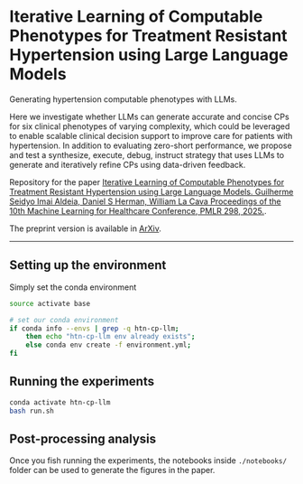 # Iterative Learning of Computable Phenotypes for Treatment Resistant Hypertension using Large Language Models

Generating hypertension computable phenotypes with LLMs.

Here we investigate whether LLMs can generate accurate and concise CPs for six clinical phenotypes of varying complexity, which could be leveraged to enable scalable clinical decision support to improve care for patients with hypertension.
In addition to evaluating zero-short performance, we propose and test a synthesize, execute, debug, instruct strategy that uses LLMs to generate and iteratively refine CPs using data-driven feedback.

Repository for the paper [Iterative Learning of Computable Phenotypes for Treatment Resistant Hypertension using Large Language Models. Guilherme Seidyo Imai Aldeia, Daniel S Herman, William La Cava Proceedings of the 10th Machine Learning for Healthcare Conference, PMLR 298, 2025.](https://proceedings.mlr.press/v298/aldeia25a.html).

The preprint version is available in [ArXiv](https://arxiv.org/abs/2508.05581).

-----

## Setting up the environment

Simply set the conda environment

```bash
source activate base

# set our conda environment
if conda info --envs | grep -q htn-cp-llm;
    then echo "htn-cp-llm env already exists";
    else conda env create -f environment.yml;
fi
```

## Running the experiments

```bash
conda activate htn-cp-llm
bash run.sh
```

## Post-processing analysis

Once you fish running the experiments, the notebooks inside `./notebooks/` folder can be used to generate the figures in the paper.
